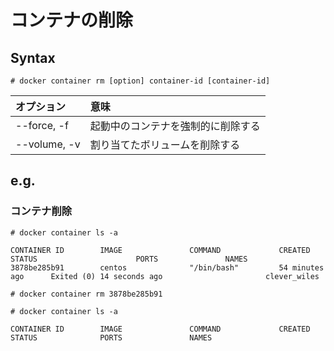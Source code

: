 # コンテナの削除
## Syntax
```
# docker container rm [option] container-id [container-id]
```
|オプション|意味|
|:---|:---|
|--force, -f|起動中のコンテナを強制的に削除する|
|--volume, -v|割り当てたボリュームを削除する|
## e.g.
### コンテナ削除
```
# docker container ls -a
```
```
CONTAINER ID        IMAGE               COMMAND             CREATED             STATUS                      PORTS               NAMES
3878be285b91        centos              "/bin/bash"         54 minutes ago      Exited (0) 14 seconds ago                       clever_wiles
```
```
# docker container rm 3878be285b91
```
```
# docker container ls -a
```
```
CONTAINER ID        IMAGE               COMMAND             CREATED             STATUS              PORTS               NAMES
```
